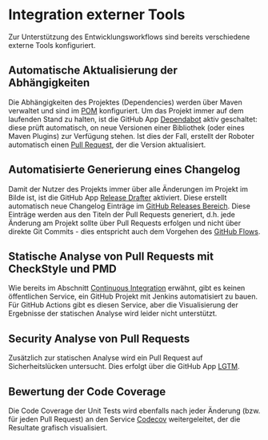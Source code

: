 # Integration externer Tools

Zur Unterstützung des Entwicklungsworkflows sind bereits verschiedene externe Tools konfiguriert.

## Automatische Aktualisierung der Abhängigkeiten

Die Abhängigkeiten des Projektes (Dependencies) werden über Maven verwaltet und sind im [POM](../pom.xml) konfiguriert.
Um das Projekt immer auf dem laufenden Stand zu halten, ist die GitHub App [Dependabot](https://dependabot.com)
aktiv geschaltet: diese prüft automatisch, on neue Versionen einer Bibliothek (oder eines Maven Plugins) zur Verfügung 
stehen. Ist dies der Fall, erstellt der Roboter automatisch einen 
[Pull Request](https://github.com/uhafner/codingstyle/pulls), der die Version aktualisiert.

## Automatisierte Generierung eines Changelog

Damit der Nutzer des Projekts immer über alle Änderungen im Projekt im Bilde ist, ist die GitHub App 
[Release Drafter](https://github.com/toolmantim/release-drafter) aktiviert. Diese erstellt automatisch neue Changelog
Einträge im [GitHub Releases Bereich](https://github.com/uhafner/codingstyle/releases). Diese Einträge werden
aus den Titeln der Pull Requests generiert, d.h. jede Änderung am Projekt sollte über Pull Requests erfolgen und nicht 
über direkte Git Commits - dies entspricht auch dem Vorgehen des [GitHub Flows](https://guides.github.com/introduction/flow/).

## Statische Analyse von Pull Requests mit CheckStyle und PMD

Wie bereits im Abschnitt [Continuous Integration](Continuous-Integration.md) erwähnt, gibt es keinen öffentlichen 
Service, ein GitHub Projekt mit Jenkins automatisiert zu bauen. Für GitHub Actions gibt es diesen Service, aber 
die Visualisierung der Ergebnisse der statischen Analyse wird leider nicht unterstützt. 

## Security Analyse von Pull Requests

Zusätzlich zur statischen Analyse wird ein Pull Request auf Sicherheitslücken untersucht. Dies erfolgt über die GitHub
App [LGTM](https://lgtm.com).

## Bewertung der Code Coverage 

Die Code Coverage der Unit Tests wird ebenfalls nach jeder Änderung (bzw. für jeden Pull Request) an den Service
[Codecov](https://codecov.io/gh/uhafner/codingstyle) weitergeleitet, der die Resultate grafisch visualisiert.

